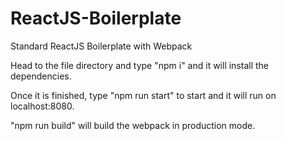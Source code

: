 # ReactJS-Boilerplate
Standard ReactJS Boilerplate with Webpack

Head to the file directory and type "npm i" and it will install the dependencies.

Once it is finished, type "npm run start" to start and it will run on localhost:8080.

"npm run build" will build the webpack in production mode.
